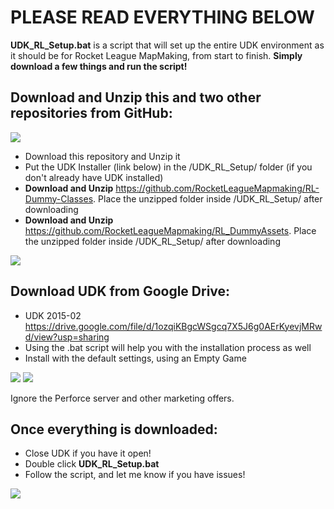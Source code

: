 # PLEASE READ EVERYTHING BELOW
**UDK_RL_Setup.bat** is a script that will set up the entire UDK environment as it should be for Rocket League MapMaking, from start to finish. **Simply download a few things and run the script!** 

## Download and Unzip this and two other repositories from GitHub:
![](https://i.imgur.com/OUT62cw.png)
* Download this repository and Unzip it
* Put the UDK Installer (link below) in the /UDK_RL_Setup/ folder (if you don't already have UDK installed)
* **Download and Unzip** https://github.com/RocketLeagueMapmaking/RL-Dummy-Classes. Place the unzipped folder inside /UDK_RL_Setup/ after downloading
* **Download and Unzip** https://github.com/RocketLeagueMapmaking/RL_DummyAssets. Place the unzipped folder inside /UDK_RL_Setup/ after downloading

![](https://i.imgur.com/PObnykE.png)

## Download UDK from Google Drive:
* UDK 2015-02 https://drive.google.com/file/d/1ozqiKBgcWSgcq7X5J6g0AErKyevjMRwd/view?usp=sharing
* Using the .bat script will help you with the installation process as well
* Install with the default settings, using an Empty Game

![](https://i.imgur.com/cBThZRf.png)
![](https://i.imgur.com/63dfUVx.png)

Ignore the Perforce server and other marketing offers.

## Once everything is downloaded:
* Close UDK if you have it open!
* Double click **UDK_RL_Setup.bat**
* Follow the script, and let me know if you have issues!

![](https://i.imgur.com/zANMG80.png)

